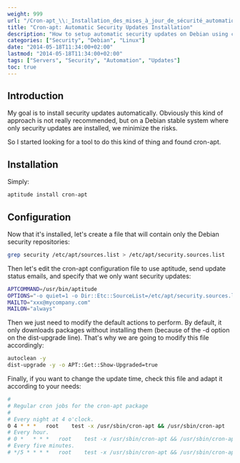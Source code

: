 ```yaml
---
weight: 999
url: "/Cron-apt_\\:_Installation_des_mises_à_jour_de_sécurité_automatique/"
title: "Cron-apt: Automatic Security Updates Installation"
description: "How to setup automatic security updates on Debian using cron-apt"
categories: ["Security", "Debian", "Linux"]
date: "2014-05-18T11:34:00+02:00"
lastmod: "2014-05-18T11:34:00+02:00"
tags: ["Servers", "Security", "Automation", "Updates"]
toc: true
---
```


## Introduction

My goal is to install security updates automatically. Obviously this kind of approach is not really recommended, but on a Debian stable system where only security updates are installed, we minimize the risks.

So I started looking for a tool to do this kind of thing and found cron-apt.

## Installation

Simply:

```bash
aptitude install cron-apt
```

## Configuration

Now that it's installed, let's create a file that will contain only the Debian security repositories:

```bash
grep security /etc/apt/sources.list > /etc/apt/security.sources.list
```

Then let's edit the cron-apt configuration file to use aptitude, send update status emails, and specify that we only want security updates:

```bash {linenos=table}
APTCOMMAND=/usr/bin/aptitude
OPTIONS="-o quiet=1 -o Dir::Etc::SourceList=/etc/apt/security.sources.list"
MAILTO="xxx@mycompany.com"
MAILON="always"
```

Then we just need to modify the default actions to perform. By default, it only downloads packages without installing them (because of the -d option on the dist-upgrade line). That's why we are going to modify this file accordingly:

```bash {linenos=table}
autoclean -y
dist-upgrade -y -o APT::Get::Show-Upgraded=true
```

Finally, if you want to change the update time, check this file and adapt it according to your needs:

```bash {linenos=table}
#
# Regular cron jobs for the cron-apt package
#
# Every night at 4 o'clock.
0 4	* * *	root	test -x /usr/sbin/cron-apt && /usr/sbin/cron-apt
# Every hour.
# 0 *	* * *	root	test -x /usr/sbin/cron-apt && /usr/sbin/cron-apt /etc/cron-apt/config2
# Every five minutes.
# */5 *	* * *	root	test -x /usr/sbin/cron-apt && /usr/sbin/cron-apt /etc/cron-apt/config2
```
